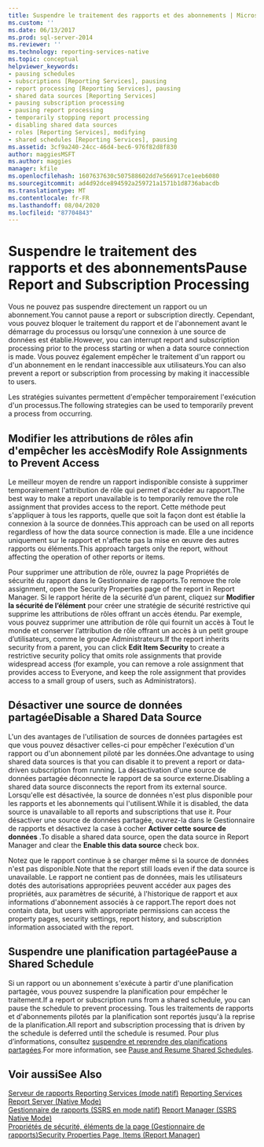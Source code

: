 ```yaml
---
title: Suspendre le traitement des rapports et des abonnements | Microsoft Docs
ms.custom: ''
ms.date: 06/13/2017
ms.prod: sql-server-2014
ms.reviewer: ''
ms.technology: reporting-services-native
ms.topic: conceptual
helpviewer_keywords:
- pausing schedules
- subscriptions [Reporting Services], pausing
- report processing [Reporting Services], pausing
- shared data sources [Reporting Services]
- pausing subscription processing
- pausing report processing
- temporarily stopping report processing
- disabling shared data sources
- roles [Reporting Services], modifying
- shared schedules [Reporting Services], pausing
ms.assetid: 3cf9a240-24cc-46d4-bec6-976f82d8f830
author: maggiesMSFT
ms.author: maggies
manager: kfile
ms.openlocfilehash: 1607637630c507588602dd7e566917ce1eeb6080
ms.sourcegitcommit: ad4d92dce894592a259721a1571b1d8736abacdb
ms.translationtype: MT
ms.contentlocale: fr-FR
ms.lasthandoff: 08/04/2020
ms.locfileid: "87704843"
---
```

# <a name="pause-report-and-subscription-processing"></a><span data-ttu-id="40a58-102">Suspendre le traitement des rapports et des abonnements</span><span class="sxs-lookup"><span data-stu-id="40a58-102">Pause Report and Subscription Processing</span></span>
  <span data-ttu-id="40a58-103">Vous ne pouvez pas suspendre directement un rapport ou un abonnement.</span><span class="sxs-lookup"><span data-stu-id="40a58-103">You cannot pause a report or subscription directly.</span></span> <span data-ttu-id="40a58-104">Cependant, vous pouvez bloquer le traitement du rapport et de l'abonnement avant le démarrage du processus ou lorsqu'une connexion à une source de données est établie.</span><span class="sxs-lookup"><span data-stu-id="40a58-104">However, you can interrupt report and subscription processing prior to the process starting or when a data source connection is made.</span></span> <span data-ttu-id="40a58-105">Vous pouvez également empêcher le traitement d'un rapport ou d'un abonnement en le rendant inaccessible aux utilisateurs.</span><span class="sxs-lookup"><span data-stu-id="40a58-105">You can also prevent a report or subscription from processing by making it inaccessible to users.</span></span>  
  
 <span data-ttu-id="40a58-106">Les stratégies suivantes permettent d'empêcher temporairement l'exécution d'un processus.</span><span class="sxs-lookup"><span data-stu-id="40a58-106">The following strategies can be used to temporarily prevent a process from occurring.</span></span>  
  
## <a name="modify-role-assignments-to-prevent-access"></a><span data-ttu-id="40a58-107">Modifier les attributions de rôles afin d'empêcher les accès</span><span class="sxs-lookup"><span data-stu-id="40a58-107">Modify Role Assignments to Prevent Access</span></span>  
 <span data-ttu-id="40a58-108">Le meilleur moyen de rendre un rapport indisponible consiste à supprimer temporairement l'attribution de rôle qui permet d'accéder au rapport.</span><span class="sxs-lookup"><span data-stu-id="40a58-108">The best way to make a report unavailable is to temporarily remove the role assignment that provides access to the report.</span></span> <span data-ttu-id="40a58-109">Cette méthode peut s'appliquer à tous les rapports, quelle que soit la façon dont est établie la connexion à la source de données.</span><span class="sxs-lookup"><span data-stu-id="40a58-109">This approach can be used on all reports regardless of how the data source connection is made.</span></span> <span data-ttu-id="40a58-110">Elle a une incidence uniquement sur le rapport et n'affecte pas la mise en œuvre des autres rapports ou éléments.</span><span class="sxs-lookup"><span data-stu-id="40a58-110">This approach targets only the report, without affecting the operation of other reports or items.</span></span>  
  
 <span data-ttu-id="40a58-111">Pour supprimer une attribution de rôle, ouvrez la page Propriétés de sécurité du rapport dans le Gestionnaire de rapports.</span><span class="sxs-lookup"><span data-stu-id="40a58-111">To remove the role assignment, open the Security Properties page of the report in Report Manager.</span></span> <span data-ttu-id="40a58-112">Si le rapport hérite de la sécurité d’un parent, cliquez sur **Modifier la sécurité de l’élément** pour créer une stratégie de sécurité restrictive qui supprime les attributions de rôles offrant un accès étendu. Par exemple, vous pouvez supprimer une attribution de rôle qui fournit un accès à Tout le monde et conserver l’attribution de rôle offrant un accès à un petit groupe d’utilisateurs, comme le groupe Administrateurs.</span><span class="sxs-lookup"><span data-stu-id="40a58-112">If the report inherits security from a parent, you can click **Edit Item Security** to create a restrictive security policy that omits role assignments that provide widespread access (for example, you can remove a role assignment that provides access to Everyone, and keep the role assignment that provides access to a small group of users, such as Administrators).</span></span>  
  
## <a name="disable-a-shared-data-source"></a><span data-ttu-id="40a58-113">Désactiver une source de données partagée</span><span class="sxs-lookup"><span data-stu-id="40a58-113">Disable a Shared Data Source</span></span>  
 <span data-ttu-id="40a58-114">L'un des avantages de l'utilisation de sources de données partagées est que vous pouvez désactiver celles-ci pour empêcher l'exécution d'un rapport ou d'un abonnement piloté par les données.</span><span class="sxs-lookup"><span data-stu-id="40a58-114">One advantage to using shared data sources is that you can disable it to prevent a report or data-driven subscription from running.</span></span> <span data-ttu-id="40a58-115">La désactivation d'une source de données partagée déconnecte le rapport de sa source externe.</span><span class="sxs-lookup"><span data-stu-id="40a58-115">Disabling a shared data source disconnects the report from its external source.</span></span> <span data-ttu-id="40a58-116">Lorsqu'elle est désactivée, la source de données n'est plus disponible pour les rapports et les abonnements qui l'utilisent.</span><span class="sxs-lookup"><span data-stu-id="40a58-116">While it is disabled, the data source is unavailable to all reports and subscriptions that use it.</span></span> <span data-ttu-id="40a58-117">Pour désactiver une source de données partagée, ouvrez-la dans le Gestionnaire de rapports et désactivez la case à cocher **Activer cette source de données** .</span><span class="sxs-lookup"><span data-stu-id="40a58-117">To disable a shared data source, open the data source in Report Manager and clear the **Enable this data source** check box.</span></span>  
  
 <span data-ttu-id="40a58-118">Notez que le rapport continue à se charger même si la source de données n'est pas disponible.</span><span class="sxs-lookup"><span data-stu-id="40a58-118">Note that the report still loads even if the data source is unavailable.</span></span> <span data-ttu-id="40a58-119">Le rapport ne contient pas de données, mais les utilisateurs dotés des autorisations appropriées peuvent accéder aux pages des propriétés, aux paramètres de sécurité, à l'historique de rapport et aux informations d'abonnement associés à ce rapport.</span><span class="sxs-lookup"><span data-stu-id="40a58-119">The report does not contain data, but users with appropriate permissions can access the property pages, security settings, report history, and subscription information associated with the report.</span></span>  
  
## <a name="pause-a-shared-schedule"></a><span data-ttu-id="40a58-120">Suspendre une planification partagée</span><span class="sxs-lookup"><span data-stu-id="40a58-120">Pause a Shared Schedule</span></span>  
 <span data-ttu-id="40a58-121">Si un rapport ou un abonnement s'exécute à partir d'une planification partagée, vous pouvez suspendre la planification pour empêcher le traitement.</span><span class="sxs-lookup"><span data-stu-id="40a58-121">If a report or subscription runs from a shared schedule, you can pause the schedule to prevent processing.</span></span> <span data-ttu-id="40a58-122">Tous les traitements de rapports et d'abonnements pilotés par la planification sont reportés jusqu'à la reprise de la planification.</span><span class="sxs-lookup"><span data-stu-id="40a58-122">All report and subscription processing that is driven by the schedule is deferred until the schedule is resumed.</span></span> <span data-ttu-id="40a58-123">Pour plus d’informations, consultez [suspendre et reprendre des planifications partagées](schedules.md).</span><span class="sxs-lookup"><span data-stu-id="40a58-123">For more information, see [Pause and Resume Shared Schedules](schedules.md).</span></span>  
  
## <a name="see-also"></a><span data-ttu-id="40a58-124">Voir aussi</span><span class="sxs-lookup"><span data-stu-id="40a58-124">See Also</span></span>  
 <span data-ttu-id="40a58-125">[Serveur de rapports Reporting Services &#40;mode natif&#41;](../report-server/reporting-services-report-server-native-mode.md) </span><span class="sxs-lookup"><span data-stu-id="40a58-125">[Reporting Services Report Server &#40;Native Mode&#41;](../report-server/reporting-services-report-server-native-mode.md) </span></span>  
 <span data-ttu-id="40a58-126">[Gestionnaire de rapports &#40;SSRS en mode natif&#41;](../report-manager-ssrs-native-mode.md) </span><span class="sxs-lookup"><span data-stu-id="40a58-126">[Report Manager  &#40;SSRS Native Mode&#41;](../report-manager-ssrs-native-mode.md) </span></span>  
 [<span data-ttu-id="40a58-127">Propriétés de sécurité, éléments de la page &#40;Gestionnaire de rapports&#41;</span><span class="sxs-lookup"><span data-stu-id="40a58-127">Security Properties Page, Items &#40;Report Manager&#41;</span></span>](../security-properties-page-items-report-manager.md)  
  
  
